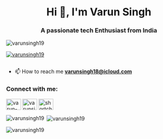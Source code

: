 <h1 align="center">Hi 👋, I'm Varun Singh</h1>


<h3 align="center">A passionate tech Enthusiast from India</h3>

<p align="left"> <img src="https://komarev.com/ghpvc/?username=varunsingh19&label=Profile%20views&color=0e75b6&style=flat" alt="varunsingh19" /> </p>

<p align="left"> <a href="https://github.com/ryo-ma/github-profile-trophy"><img src="https://github-profile-trophy.vercel.app/?username=varunsingh19" alt="varunsingh19" /></a> </p>

<p align="left"> <a href="https://twitter.com/" target="blank"><img src="https://img.shields.io/twitter/follow/?logo=twitter&style=for-the-badge" alt="" /></a> </p>


- 📫 How to reach me **varunsingh18@icloud.com**

<h3 align="left">Connect with me:</h3>
<p align="left">
<a href="https://linkedin.com/in/varun-singh-80b719249" target="blank"><img align="center" src="https://raw.githubusercontent.com/rahuldkjain/github-profile-readme-generator/master/src/images/icons/Social/linked-in-alt.svg" alt="varun-singh-80b719249" height="30" width="40" /></a>
<a href="https://instagram.com/varunsingh_cr7" target="blank"><img align="center" src="https://raw.githubusercontent.com/rahuldkjain/github-profile-readme-generator/master/src/images/icons/Social/instagram.svg" alt="varunsingh_cr7" height="30" width="40" /></a>
<a href="https://medium.com/shortchannel00017" target="blank"><img align="center" src="https://raw.githubusercontent.com/rahuldkjain/github-profile-readme-generator/master/src/images/icons/Social/medium.svg" alt="shortchannel00017" height="30" width="40" /></a>
</p>


<p><img align="left" src="https://github-readme-stats.vercel.app/api/top-langs?username=varunsingh19&show_icons=true&locale=en&layout=compact" alt="varunsingh19" /></p>

<p>&nbsp;<img align="center" src="https://github-readme-stats.vercel.app/api?username=varunsingh19&show_icons=true&locale=en" alt="varunsingh19" /></p>

<p><img align="center" src="https://github-readme-streak-stats.herokuapp.com/?user=varunsingh19&" alt="varunsingh19" /></p>
